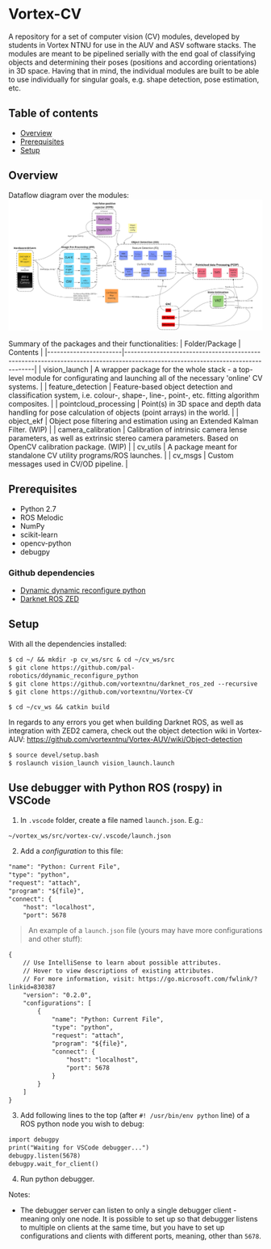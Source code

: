 # Vortex-CV
A repository for a set of computer vision (CV) modules, developed by students in Vortex NTNU for use in the AUV and ASV software stacks. The modules are meant to be pipelined serially with the end goal of classifying objects and determining their poses (positions and according orientations) in 3D space. Having that in mind, the individual modules are built to be able to use individually for singular goals, e.g. shape detection, pose estimation, etc.

## Table of contents
* [Overview](#overview)
* [Prerequisites](#prerequisites)
* [Setup](#setup)

## Overview
Dataflow diagram over the modules:
![dataflow diagram](https://github.com/vortexntnu/Vortex-CV/blob/main/docs/Vortex-CV_dataflow.jpg?raw=true)

Summary of the packages and their functionalities:
| Folder/Package        | Contents |
|-----------------------|--------------------------------------------------------------------------------------------------------------------------------|
| vision_launch         | A wrapper package for the whole stack - a top-level module for configurating and launching all of the necessary 'online' CV systems. |
| feature_detection     | Feature-based object detection and classification system, i.e. colour-, shape-, line-, point-, etc. fitting algorithm composites. |
| pointcloud_processing | Point(s) in 3D space and depth data handling for pose calculation of objects (point arrays) in the world. |
| object_ekf            | Object pose filtering and estimation using an Extended Kalman Filter. (WIP) |
| camera_calibration    | Calibration of intrinsic camera lense parameters, as well as extrinsic stereo camera parameters. Based on OpenCV calibration package. (WIP) |
| cv_utils              | A package meant for standalone CV utility programs/ROS launches. |
| cv_msgs               | Custom messages used in CV/OD pipeline. |

## Prerequisites
- Python 2.7
- ROS Melodic
- NumPy
- scikit-learn
- opencv-python
- debugpy

### Github dependencies
- [Dynamic dynamic reconfigure python](https://github.com/pal-robotics/ddynamic_reconfigure_python)
- [Darknet ROS ZED](https://github.com/vortexntnu/darknet_ros_zed)

## Setup
With all the dependencies installed:
```
$ cd ~/ && mkdir -p cv_ws/src & cd ~/cv_ws/src
$ git clone https://github.com/pal-robotics/ddynamic_reconfigure_python
$ git clone https://github.com/vortexntnu/darknet_ros_zed --recursive
$ git clone https://github.com/vortexntnu/Vortex-CV
```

```
$ cd ~/cv_ws && catkin build
```
In regards to any errors you get when building Darknet ROS, as well as integration with ZED2 camera, check out the object detection wiki in Vortex-AUV: 
https://github.com/vortexntnu/Vortex-AUV/wiki/Object-detection

```
$ source devel/setup.bash
$ roslaunch vision_launch vision_launch.launch
```

## Use debugger with Python ROS (rospy) in VSCode
1. In `.vscode` folder, create a file named `launch.json`. E.g.:
```
~/vortex_ws/src/vortex-cv/.vscode/launch.json
```

2. Add a *configuration* to this file:
```
"name": "Python: Current File",
"type": "python",
"request": "attach",
"program": "${file}",
"connect": {
    "host": "localhost",
    "port": 5678
```
> An example of a `launch.json` file (yours may have more configurations and other stuff):
```
{
    // Use IntelliSense to learn about possible attributes.
    // Hover to view descriptions of existing attributes.
    // For more information, visit: https://go.microsoft.com/fwlink/?linkid=830387
    "version": "0.2.0",
    "configurations": [
        {
            "name": "Python: Current File",
            "type": "python",
            "request": "attach",
            "program": "${file}",
            "connect": {
                "host": "localhost",
                "port": 5678
            }
        }
    ]
}
```
3. Add following lines to the top (after `#! /usr/bin/env python` line) of a ROS python node you wish to debug:
```
import debugpy
print("Waiting for VSCode debugger...")
debugpy.listen(5678)
debugpy.wait_for_client()
```

4. Run python debugger.

Notes: 
- The debugger server can listen to only a single debugger client - meaning only one node. It is possible to set up so that debugger listens to multiple on clients at the same time, but you have to set up configurations and clients with different ports, meaning, other than `5678`.
